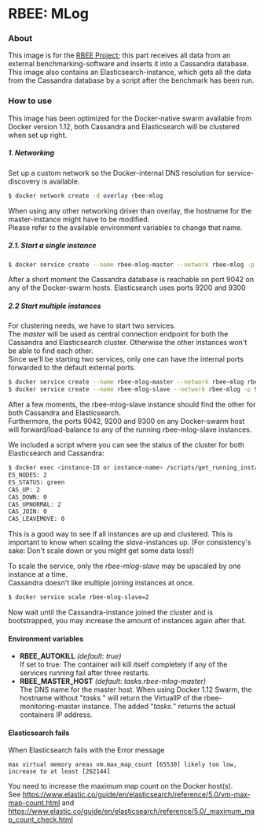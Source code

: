 # RBEE: MLog
### About
This image is for the [RBEE Project]; this part receives all data from an external benchmarking-software and inserts it into a Cassandra database.  
This image also contains an Elasticsearch-instance, which gets all the data from the Cassandra database by a script after the benchmark has been run.

### How to use
This image has been optimized for the Docker-native swarm available from Docker version 1.12, both Cassandra and Elasticsearch will be clustered when set up right.  
##### 1. Networking
Set up a custom network so the Docker-internal DNS resolution for service-discovery is available.
```sh
$ docker network create -d overlay rbee-mlog
```
When using any other networking driver than overlay, the hostname for the master-instance might have to be modified.  
Please refer to the available environment variables to change that name.
##### 2.1. Start a single instance
```sh
$ docker service create --name rbee-mlog-master --network rbee-mlog -p 9042:9042 -p 9200:9200 -p 9300:9300 rbee/mlog:<tag>
```
After a short moment the Cassandra database is reachable on port 9042 on any of the Docker-swarm hosts. Elasticsearch uses ports 9200 and 9300
##### 2.2 Start multiple instances
For clustering needs, we have to start two services.  
The _master_ will be used as central connection endpoint for both the Cassandra and Elasticsearch cluster. Otherwise the other instances won't be able to find each other.  
Since we'll be starting two services, only one can have the internal ports forwarded to the default external ports.
```sh
$ docker service create --name rbee-mlog-master --network rbee-mlog rbee/mlog:<tag>
$ docker service create --name rbee-mlog-slave --network rbee-mlog -p 9042:9042 -p 9200:9200 -p 9300:9300 rbee/mlog:<tag>
```
After a few moments, the rbee-mlog-slave instance should find the other for both Cassandra and Elasticsearch.  
Furthermore, the ports 9042, 9200 and 9300 on any Docker-swarm host will forward/load-balance to any of the running rbee-mlog-slave instances.

We included a script where you can see the status of the cluster for both Elasticsearch and Cassandra:
```sh
$ docker exec <instance-ID or instance-name> /scripts/get_running_instances.sh
ES_NODES: 2
ES_STATUS: green
CAS_UP: 2
CAS_DOWN: 0
CAS_UPNORMAL: 2
CAS_JOIN: 0
CAS_LEAVEMOVE: 0
```
This is a good way to see if all instances are up and clustered. This is important to know when scaling the _slave_-instances up. (For consistency's sake: Don't scale down or you might get some data loss!)

To scale the service, only the _rbee-mlog-slave_ may be upscaled by one instance at a time.  
Cassandra doesn't like multiple joining instances at once.
```sh
$ docker service scale rbee-mlog-slave=2
```
Now wait until the Cassandra-instance joined the cluster and is bootstrapped, you may increase the amount of instances again after that.
#### Environment variables
 * **RBEE_AUTOKILL** _(default: true)_  
If set to true: The container will kill itself completely if any of the services running fail after three restarts.
 * **RBEE_MASTER_HOST** _(default: tasks.rbee-mlog-master)_  
The DNS name for the master host. When using Docker 1.12 Swarm, the hostname without "_tasks._" will return the VirtualIP of the rbee-monitoring-master instance. The added "_tasks._" returns the actual containers IP address.

#### Elasticsearch fails
When Elasticsearch fails with the Error message

```ERROR: bootstrap checks failed
max virtual memory areas vm.max_map_count [65530] likely too low, increase to at least [262144]
```

You need to increase the maximum map count on the Docker host(s).  
See https://www.elastic.co/guide/en/elasticsearch/reference/5.0/vm-max-map-count.html and https://www.elastic.co/guide/en/elasticsearch/reference/5.0/_maximum_map_count_check.html

[RBEE Project]: <http://www.rbee.io>